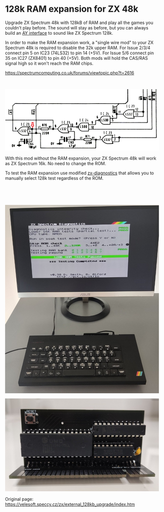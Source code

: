 # 128k RAM expansion for ZX 48k
Upgrade ZX Spectrum 48k with 128kB of RAM and play all the games you couldn't play before. The sound will stay as before, but you can always build an [AY interface](https://github.com/konkotgit/KAY-Kempston-AY) to sound like ZX Spectrum 128k.

In order to make the RAM expansion work, a "single wire mod" to your ZX Spectrum 48k is required to disable the 32k upper RAM.
For Issue 2/3/4 connect pin 5 on IC23 (74LS32) to pin 14 (+5V). For Issue 5/6 connect pin 35 on IC27 (ZX8401) to pin 40 (+5V).
Both mods will hold the CAS/RAS signal high so it won't reach the RAM chips.

https://spectrumcomputing.co.uk/forums/viewtopic.php?t=2616

<br/>


![image](/Images/CAS.png)

With this mod without the RAM expansion, your ZX Spectrum 48k will work as ZX Spectrum 16k. No need to change the ROM.

To test the RAM expansion use modified [zx-diagnostics](/testram.tap) that allows you to manually select 128k test regardless of the ROM.

<br/>
<br/>
<br/>

![image](/Images/brd.png)

![image](/Images/rev2.jpg)


Original page: https://velesoft.speccy.cz/zx/external_128kb_upgrade/index.htm
